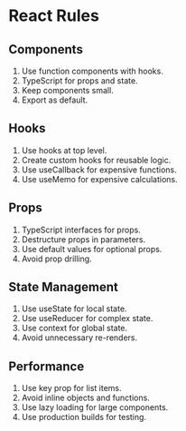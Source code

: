 # React Rules

## Components

1. Use function components with hooks.
2. TypeScript for props and state.
3. Keep components small.
4. Export as default.

## Hooks

1. Use hooks at top level.
2. Create custom hooks for reusable logic.
3. Use useCallback for expensive functions.
4. Use useMemo for expensive calculations.

## Props

1. TypeScript interfaces for props.
2. Destructure props in parameters.
3. Use default values for optional props.
4. Avoid prop drilling.

## State Management

1. Use useState for local state.
2. Use useReducer for complex state.
3. Use context for global state.
4. Avoid unnecessary re-renders.

## Performance

1. Use key prop for list items.
2. Avoid inline objects and functions.
3. Use lazy loading for large components.
4. Use production builds for testing.

